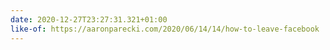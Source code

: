 ```yaml
---
date: 2020-12-27T23:27:31.321+01:00
like-of: https://aaronparecki.com/2020/06/14/14/how-to-leave-facebook
---
```

